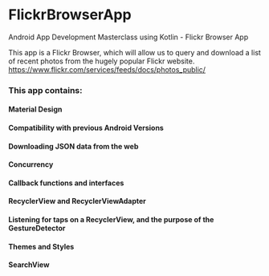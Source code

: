 # FlickrBrowserApp
Android App Development Masterclass using Kotlin - Flickr Browser App

This app is a Flickr Browser, which will allow us to query and download a list of recent photos from the hugely popular Flickr website.
https://www.flickr.com/services/feeds/docs/photos_public/ 

### This app contains:
#### Material Design
#### Compatibility with previous Android Versions
#### Downloading JSON data from the web
#### Concurrency
#### Callback functions and interfaces
#### RecyclerView and RecyclerViewAdapter
#### Listening for taps on a RecyclerView, and the purpose of the GestureDetector
#### Themes and Styles
#### SearchView

